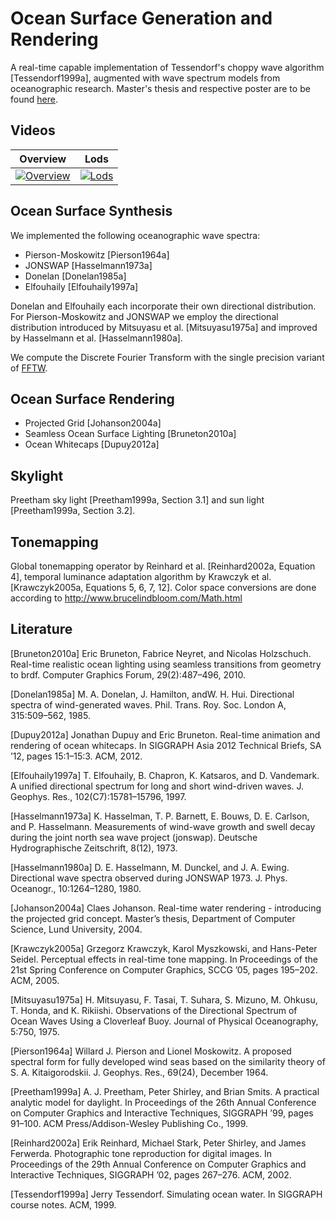 # Ocean Surface Generation and Rendering
A real-time capable implementation of Tessendorf's choppy wave algorithm [Tessendorf1999a], augmented with wave spectrum models from oceanographic research. Master's thesis and respective poster are to be found [here](https://www.cg.tuwien.ac.at/research/publications/2018/GAMPER-2018-OSG/).

## Videos

| Overview  | Lods |
| ------------- | ------------- |
| [![Overview](https://img.youtube.com/vi/op_NVMRhpL0/0.jpg)](https://www.youtube.com/watch?v=op_NVMRhpL0) | [![Lods](https://img.youtube.com/vi/RiBrIPSPOxo/0.jpg)](https://www.youtube.com/watch?v=RiBrIPSPOxo) |

## Ocean Surface Synthesis
We implemented the following oceanographic wave spectra:
* Pierson-Moskowitz [Pierson1964a]
* JONSWAP [Hasselmann1973a]
* Donelan [Donelan1985a]
* Elfouhaily [Elfouhaily1997a]

Donelan and Elfouhaily each incorporate their own directional distribution. For Pierson-Moskowitz and JONSWAP we employ the directional distribution introduced by Mitsuyasu et al. [Mitsuyasu1975a] and improved by Hasselmann et al. [Hasselmann1980a].

We compute the Discrete Fourier Transform with the single precision variant of [FFTW](http://www.fftw.org).

## Ocean Surface Rendering
* Projected Grid [Johanson2004a]
* Seamless Ocean Surface Lighting [Bruneton2010a]
* Ocean Whitecaps [Dupuy2012a]

## Skylight
Preetham sky light [Preetham1999a, Section 3.1] and sun light [Preetham1999a, Section 3.2].

## Tonemapping
Global tonemapping operator by Reinhard et al. [Reinhard2002a, Equation 4], temporal luminance adaptation algorithm by Krawczyk et al. [Krawczyk2005a, Equations 5, 6, 7, 12]. Color space conversions are done according to http://www.brucelindbloom.com/Math.html

## Literature
[Bruneton2010a] Eric Bruneton, Fabrice Neyret, and Nicolas Holzschuch. Real-time realistic ocean lighting using seamless transitions from geometry to brdf. Computer Graphics Forum, 29(2):487–496, 2010.

[Donelan1985a] M. A. Donelan, J. Hamilton, andW. H. Hui. Directional spectra of wind-generated waves. Phil. Trans. Roy. Soc. London A, 315:509–562, 1985.

[Dupuy2012a] Jonathan Dupuy and Eric Bruneton. Real-time animation and rendering of ocean whitecaps. In SIGGRAPH Asia 2012 Technical Briefs, SA ’12, pages 15:1–15:3. ACM, 2012.

[Elfouhaily1997a] T. Elfouhaily, B. Chapron, K. Katsaros, and D. Vandemark. A unified directional spectrum for long and short wind-driven waves. J. Geophys. Res., 102(C7):15781–15796, 1997.

[Hasselmann1973a] K. Hasselman, T. P. Barnett, E. Bouws, D. E. Carlson, and P. Hasselmann. Measurements of wind-wave growth and swell decay during the joint north sea wave project (jonswap). Deutsche Hydrographische Zeitschrift, 8(12), 1973.

[Hasselmann1980a] D. E. Hasselmann, M. Dunckel, and J. A. Ewing. Directional wave spectra observed during JONSWAP 1973. J. Phys. Oceanogr., 10:1264–1280, 1980.

[Johanson2004a] Claes Johanson. Real-time water rendering - introducing the projected grid concept. Master’s thesis, Department of Computer Science, Lund University, 2004.

[Krawczyk2005a] Grzegorz Krawczyk, Karol Myszkowski, and Hans-Peter Seidel. Perceptual effects in real-time tone mapping. In Proceedings of the 21st Spring Conference on Computer Graphics, SCCG ’05, pages 195–202. ACM, 2005.

[Mitsuyasu1975a] H. Mitsuyasu, F. Tasai, T. Suhara, S. Mizuno, M. Ohkusu, T. Honda, and K. Rikiishi. Observations of the Directional Spectrum of Ocean Waves Using a Cloverleaf Buoy. Journal of Physical Oceanography, 5:750, 1975.

[Pierson1964a] Willard J. Pierson and Lionel Moskowitz. A proposed spectral form for fully developed wind seas based on the similarity theory of S. A. Kitaigorodskii. J. Geophys. Res., 69(24), December 1964.

[Preetham1999a] A. J. Preetham, Peter Shirley, and Brian Smits. A practical analytic model for daylight. In Proceedings of the 26th Annual Conference on Computer Graphics and Interactive Techniques, SIGGRAPH ’99, pages 91–100. ACM Press/Addison-Wesley Publishing Co., 1999.

[Reinhard2002a] Erik Reinhard, Michael Stark, Peter Shirley, and James Ferwerda. Photographic tone reproduction for digital images. In Proceedings of the 29th Annual Conference on Computer Graphics and Interactive Techniques, SIGGRAPH ’02, pages 267–276. ACM, 2002.

[Tessendorf1999a] Jerry Tessendorf. Simulating ocean water. In SIGGRAPH course notes. ACM, 1999.
